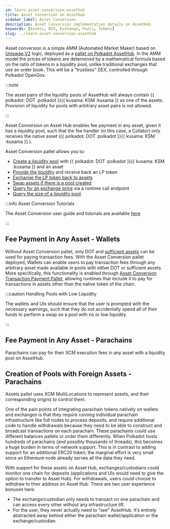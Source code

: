 ```yaml
---
id: learn-asset-conversion-assethub
title: Asset Conversion on AssetHub
sidebar_label: Asset Conversion
description: Asset Conversion implementation details on AssetHub.
keywords: [Assets, DEX, Exchange, Pools, Tokens]
slug: ../learn-asset-conversion-assethub
---
```


Asset conversion is a simple AMM (Automated Market Maker) based on
[Uniswap V2](https://github.com/Uniswap/v2-core) logic, deployed as a
[pallet on Polkadot AssetHub](https://github.com/paritytech/polkadot-sdk/tree/master/substrate/frame/asset-conversion).
In the AMM model the prices of tokens are determined by a mathematical formula based on the ratio of
tokens in a liquidity pool, unlike traditional exchanges that use an order book. This will be a
“trustless” DEX, controlled through Polkadot OpenGov.

:::note

The asset pairs of the liquidity pools of AssetHub will always contain
{{ polkadot: DOT :polkadot }}{{ kusama: KSM :kusama }} as one of the assets. Provision of liquidity
for pools with arbitrary asset pairs is not allowed.

:::

Asset Conversion on Asset Hub enables fee payment in any asset, given it has a liquidity pool, such
that the fee handler (in this case, a Collator) only receives the native asset
({{ polkadot: DOT :polkadot }}{{ kusama: KSM :kusama }} ).

Asset Conversion pallet allows you to:

- [Create a liquidity pool](https://docs.rs/pallet-asset-conversion/latest/pallet_asset_conversion/pallet/struct.Pallet.html#method.create_pool)
  with {{ polkadot: DOT :polkadot }}{{ kusama: KSM :kusama }} and an asset
- [Provide the liquidity](https://docs.rs/pallet-asset-conversion/latest/pallet_asset_conversion/pallet/struct.Pallet.html#method.add_liquidity)
  and receive back an LP token
- [Exchange the LP token back to assets](https://docs.rs/pallet-asset-conversion/latest/pallet_asset_conversion/pallet/struct.Pallet.html#method.remove_liquidity)
- [Swap assets if there is a pool created](https://docs.rs/pallet-asset-conversion/latest/pallet_asset_conversion/pallet/struct.Pallet.html#method.swap_exact_tokens_for_tokens)
- [Query for an exchange price](https://docs.rs/pallet-asset-conversion/latest/pallet_asset_conversion/trait.AssetConversionApi.html#method.quote_price_exact_tokens_for_tokens)
  via a runtime call endpoint
- [Query the size of a liquidity pool](https://docs.rs/pallet-asset-conversion/latest/pallet_asset_conversion/trait.AssetConversionApi.html#method.get_reserves).

:::info Asset Conversion Tutorials

The Asset Conversion user guide and tutorials are available
[here](./learn-guides-asset-conversion.md)

:::

## Fee Payment in Any Asset - Wallets

Without Asset Conversion pallet, only DOT and
[sufficient assets](./learn-assets.md#sufficient-assets) can be used for paying transaction fees.
With the Asset Conversion pallet deployed, Wallets can enable users to pay transaction fees through
any arbitrary asset made available in pools with either DOT or sufficient assets. More specifically,
this functionality is enabled through
[Asset Conversion Transaction Payment Pallet](https://github.com/paritytech/polkadot-sdk/tree/cdc8d197e6d487ef54f7e16767b5c1ab041c8b10/substrate/frame/transaction-payment/asset-conversion-tx-payment),
allowing runtimes that include it to pay for transactions in assets other than the native token of
the chain.

:::caution Handling Pools with Low Liquidity

The wallets and UIs should ensure that the user is prompted with the necessary warnings, such that
they do not accidentally spend all of their funds to perform a swap on a pool with no or low
liquidity.

:::

## Fee Payment in Any Asset - Parachains

Parachains can pay for their XCM execution fees in any asset with a liquidity pool on AssetHub.

## Creation of Pools with Foreign Assets - Parachains

Assets pallet uses XCM MultiLocations to represent assets, and their corresponding origins to
control them.

One of the pain points of integrating parachain tokens natively on wallets and exchanges is that
they require running individual parachain infrastructure like full nodes to process deposits, and
require additional code to handle withdrawals because they need to be able to construct and
broadcast transactions on each parachain. These parachains could use different balances pallets or
order them differently. When Polkadot hosts hundreds of parachains (and possibly thousands of
threads), this becomes a huge burden in terms of network support. This is in contrast to adding
support for an additional ERC20 token; the marginal effort is very small since an Ethereum node
already serves all the data they need.

With support for these assets on Asset Hub, exchanges/custodians could monitor one chain for
deposits (applications and UIs would need to give the option to transfer to Asset Hub). For
withdrawals, users could choose to withdraw to their address on Asset Hub. There are two user
experience bonuses here:

- The exchange/custodian only needs to transact on one parachain and can access every other without
  any infrastructure lift.
- For the user, they never actually need to “see” AssetHub. It’s entirely abstracted away behind
  either the parachain wallet/application or the exchange/custodian.
